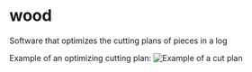# wood
Software that optimizes the cutting plans of pieces in a log

Example of an optimizing cutting plan:
![Example of a cut plan](https://user-images.githubusercontent.com/94360234/154505498-b2ae380b-ce32-4c66-8341-99f114df4545.png)

